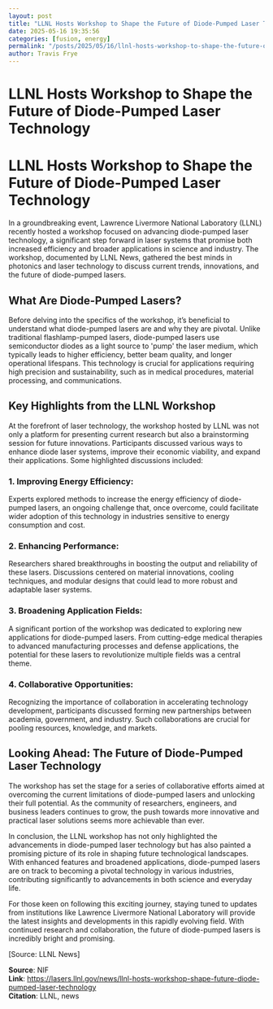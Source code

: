 ```yaml
---
layout: post
title: "LLNL Hosts Workshop to Shape the Future of Diode-Pumped Laser Technology"
date: 2025-05-16 19:35:56
categories: [fusion, energy]
permalink: "/posts/2025/05/16/llnl-hosts-workshop-to-shape-the-future-of-diode-pumped-laser-technology/"
author: Travis Frye
---
```


# LLNL Hosts Workshop to Shape the Future of Diode-Pumped Laser Technology

# LLNL Hosts Workshop to Shape the Future of Diode-Pumped Laser Technology

In a groundbreaking event, Lawrence Livermore National Laboratory (LLNL) recently hosted a workshop focused on advancing diode-pumped laser technology, a significant step forward in laser systems that promise both increased efficiency and broader applications in science and industry. The workshop, documented by LLNL News, gathered the best minds in photonics and laser technology to discuss current trends, innovations, and the future of diode-pumped lasers.

## What Are Diode-Pumped Lasers?

Before delving into the specifics of the workshop, it’s beneficial to understand what diode-pumped lasers are and why they are pivotal. Unlike traditional flashlamp-pumped lasers, diode-pumped lasers use semiconductor diodes as a light source to 'pump' the laser medium, which typically leads to higher efficiency, better beam quality, and longer operational lifespans. This technology is crucial for applications requiring high precision and sustainability, such as in medical procedures, material processing, and communications.

## Key Highlights from the LLNL Workshop

At the forefront of laser technology, the workshop hosted by LLNL was not only a platform for presenting current research but also a brainstorming session for future innovations. Participants discussed various ways to enhance diode laser systems, improve their economic viability, and expand their applications. Some highlighted discussions included:

### 1. **Improving Energy Efficiency:**
Experts explored methods to increase the energy efficiency of diode-pumped lasers, an ongoing challenge that, once overcome, could facilitate wider adoption of this technology in industries sensitive to energy consumption and cost.

### 2. **Enhancing Performance:**
Researchers shared breakthroughs in boosting the output and reliability of these lasers. Discussions centered on material innovations, cooling techniques, and modular designs that could lead to more robust and adaptable laser systems.

### 3. **Broadening Application Fields:**
A significant portion of the workshop was dedicated to exploring new applications for diode-pumped lasers. From cutting-edge medical therapies to advanced manufacturing processes and defense applications, the potential for these lasers to revolutionize multiple fields was a central theme.

### 4. **Collaborative Opportunities:**
Recognizing the importance of collaboration in accelerating technology development, participants discussed forming new partnerships between academia, government, and industry. Such collaborations are crucial for pooling resources, knowledge, and markets.

## Looking Ahead: The Future of Diode-Pumped Laser Technology

The workshop has set the stage for a series of collaborative efforts aimed at overcoming the current limitations of diode-pumped lasers and unlocking their full potential. As the community of researchers, engineers, and business leaders continues to grow, the push towards more innovative and practical laser solutions seems more achievable than ever.

In conclusion, the LLNL workshop has not only highlighted the advancements in diode-pumped laser technology but has also painted a promising picture of its role in shaping future technological landscapes. With enhanced features and broadened applications, diode-pumped lasers are on track to becoming a pivotal technology in various industries, contributing significantly to advancements in both science and everyday life.

For those keen on following this exciting journey, staying tuned to updates from institutions like Lawrence Livermore National Laboratory will provide the latest insights and developments in this rapidly evolving field. With continued research and collaboration, the future of diode-pumped lasers is incredibly bright and promising.

[Source: LLNL News]

**Source**: NIF  
**Link**: https://lasers.llnl.gov/news/llnl-hosts-workshop-shape-future-diode-pumped-laser-technology  
**Citation**: LLNL, news
